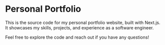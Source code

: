 # Personal Portfolio

This is the source code for my personal portfolio website, built with Next.js. It showcases my skills, projects, and experience as a software engineer.

Feel free to explore the code and reach out if you have any questions!
